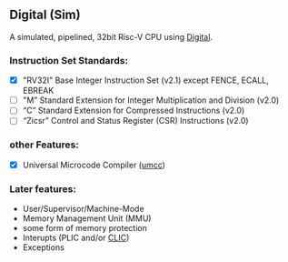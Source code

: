 ## Digital (Sim)

A simulated, pipelined, 32bit Risc-V CPU using [Digital](https://github.com/hneemann/Digital).

### Instruction Set Standards:
- [x] "RV32I" Base Integer Instruction Set (v2.1) except FENCE, ECALL, EBREAK
- [ ] "M” Standard Extension for Integer Multiplication and Division (v2.0)
- [ ] “C” Standard Extension for Compressed Instructions (v2.0)
- [ ] “Zicsr” Control and Status Register (CSR) Instructions (v2.0)

### other Features:
- [x] Universal Microcode Compiler ([umcc](https://github.com/pernicius/umcc))

### Later features:
- User/Supervisor/Machine-Mode
- Memory Management Unit (MMU)
- some form of memory protection
- Interupts (PLIC and/or [CLIC](https://github.com/riscv/riscv-fast-interrupt/blob/master/clic.pdf))
- Exceptions
